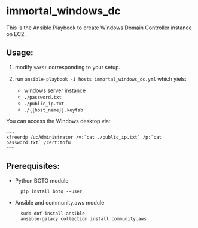 # immortal_windows_dc

This is the Ansible Playbook to create Windows Domain Controller instance on EC2.

## Usage:

1. modify `vars:` corresponding to your setup.

2. run `ansible-playbook -i hosts immortal_windows_dc.yml` which yiels:

    * windows server instance
    * `./password.txt`
    * `./public_ip.txt`
    * `./{{host_name}}.keytab`
    
  You can access the Windows desktop via:

    ~~~
    xfreerdp /u:Administrator /v:`cat ./public_ip.txt` /p:`cat password.txt` /cert:tofu
    ~~~

## Prerequisites:

* Python BOTO module

        pip install boto --user
    
* Ansible and community.aws module

        sudo dnf install ansible
        ansible-galaxy collection install community.aws
